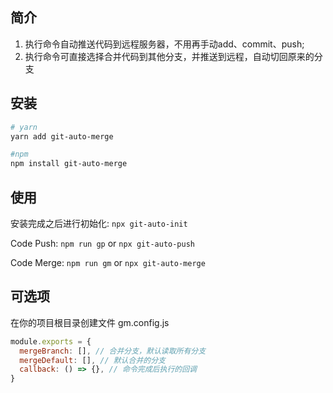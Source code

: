 ## 简介
1. 执行命令自动推送代码到远程服务器，不用再手动add、commit、push; 
2. 执行命令可直接选择合并代码到其他分支，并推送到远程，自动切回原来的分支

## 安装
```bash
# yarn
yarn add git-auto-merge

#npm
npm install git-auto-merge
```

## 使用
安装完成之后进行初始化: `npx git-auto-init`

Code Push: `npm run gp` or `npx git-auto-push`

Code Merge: `npm run gm` or `npx git-auto-merge`

## 可选项
在你的项目根目录创建文件 gm.config.js

```js
module.exports = {
  mergeBranch: [], // 合并分支，默认读取所有分支
  mergeDefault: [], // 默认合并的分支
  callback: () => {}, // 命令完成后执行的回调
}
```
